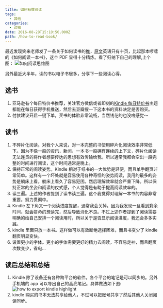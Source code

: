 ```yaml
---
title: 如何有效阅读
tags:
  - 其他
categories:
  - 读摘
date: 2016-08-28T15:10:50.000Z
path: /how-to-read-book/
---
```


最近发现笑来老师发了一条关于如何读书的[推][1]，[原文][2]英语只有十页，比起那本啰嗦的《如何阅读一本书》，这个 PDF 显得十分精炼。看了归纳下自己的理解,上个图：
![][image-1]

另外最近大半年，读的书以电子书居多，分享下一些阅读心得。

## 选书

1.  亚马逊有个每日特价书推荐，关注官方微信或者即刻的[Kindle 每日特价书][4]主题都能在每日获得手机推送，然后去豆瓣搜一下这本书的资料决定是否购买。
2.  付款建议开启一键下单，买书的体验非常流畅，当然钱花的也没啥感觉～

## 读书

1.  不碎片化阅读。对我个人来说，对一本完整的书使用碎片化阅读效率非常低下。因为不像一般的资讯，新闻，一本书一般拥有连续的上下文，碎片化阅读无法连贯的将作者想要传达的思想有效传输给我。所以通常我都会空出一段完整的时间进行阅读，这个时间通常是晚上。
2.  保持正常的阅读姿势。Kindle 相对于纸书的一大优势是轻便，而且单手翻页非常简单。这样有一个坏处就是容易使用各种奇怪的姿势阅读，我用的最多的姿势是躺床上看。躺床上看久了容易犯困。然后理解效率就会严重下降。所以保持正常的坐姿和阅读的仪式感，个人觉得是有助于提高阅读效率的。
3.  读三遍。上述的作者提到了读书读三遍。这个我觉得对理解一本书的内容非常重要。努力贯彻中。
4.  Kindle 左下角又一个阅读进度提醒，通常我会关掉。因为我发现一旦看到剩余时间，就会拼命的想读完，然后导致消化不良。不过上述作者提到了阅读需要明确的给自己安排一个阅读用时，所以关于是否显示阅读进度，我还会多多实践。
5.  kindle 里面只放一本书。这样做可以有效断绝选择困难，而且书变少了 kindle 翻页明显变快。
6.  设置更小的字体。更小的字体需要更好的精力去阅读，不容易走神，而且翻页次数变少，省电...

## 读后总结和总结

1.  Kindle 除了设备还有各种跨平台的软件。各个平台的笔记是可以同步的。另外手机端的 app 可以导出自己的高亮笔记。具体做法如下图:
    ![][image-2]
2.  kindle 购买的书本无法共享给他人，不过可以把账号共享了然后其他人关闭阅读同步。

[1]: https://twitter.com/xiaolai/status/768629096163123200
[2]: http://pne.people.si.umich.edu/PDF/howtoread.pdf "how to read"
[4]: http://share.jike.ruguoapp.com/topics/551d1653e4b0cd5b623b4155
[image-1]: ./how-to-read-book.png "如何阅读思维图"
[image-2]: ./how-to-export-kindle-highlight.jpg "how to export kindle highlight"





